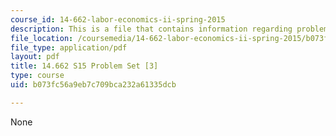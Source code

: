 ```yaml
---
course_id: 14-662-labor-economics-ii-spring-2015
description: This is a file that contains information regarding problem set 3.
file_location: /coursemedia/14-662-labor-economics-ii-spring-2015/b073fc56a9eb7c709bca232a61335dcb_MIT14_662S15_pset3.pdf
file_type: application/pdf
layout: pdf
title: 14.662 S15 Problem Set [3]
type: course
uid: b073fc56a9eb7c709bca232a61335dcb

---
```

None
